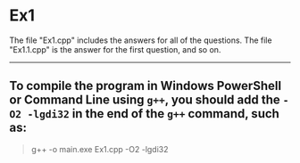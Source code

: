 # Ex1
The file "Ex1.cpp" includes the answers for all of the questions.
The file "Ex1.1.cpp" is the answer for the first question, and so on.

---

## To compile the program in Windows PowerShell or Command Line using `g++`, you should add the `-O2 -lgdi32` in the end of the `g++` command, such as:

> g++ -o main.exe Ex1.cpp -O2 -lgdi32
